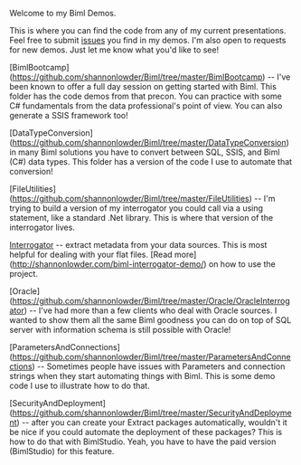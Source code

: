 Welcome to my Biml Demos.

This is where you can find the code from any of my current presentations. Feel free to submit [issues](https://github.com/shannonlowder/Biml/issues) you find in my demos.  I'm also open to requests for new demos.  Just let me know what you'd like to see!

[BimlBootcamp] (https://github.com/shannonlowder/Biml/tree/master/BimlBootcamp) -- I've been known to offer a full day session on getting started with Biml. This folder has the code demos from that precon.  You can practice with some C# fundamentals from the data professional's point of view.  You can also generate a SSIS framework too!

[DataTypeConversion] (https://github.com/shannonlowder/Biml/tree/master/DataTypeConversion) in many Biml solutions you have to convert between SQL, SSIS, and Biml (C#) data types. This folder has a version of the code I use to automate that conversion!

[FileUtilities] (https://github.com/shannonlowder/Biml/tree/master/FileUtilities) -- I'm trying to build a version of my interrogator you could call via a using statement, like a standard .Net library.  This is where that version of the interrogator lives.

[Interrogator](http://shannonlowder.com/biml-interrogator-demo/) -- extract metadata from your data sources. This is most helpful for dealing with your flat files.  [Read more] (http://shannonlowder.com/biml-interrogator-demo/) on how to use the project.

[Oracle] (https://github.com/shannonlowder/Biml/tree/master/Oracle/OracleInterrogator) -- I've had more than a few clients who deal with Oracle sources. I wanted to show them all the same Biml goodness you can do on top of SQL server with information schema is still possible with Oracle!

[ParametersAndConnections] (https://github.com/shannonlowder/Biml/tree/master/ParametersAndConnections) -- Sometimes people have issues with Parameters and connection strings when they start automating things with Biml. This is some demo code I use to illustrate how to do that.

[SecurityAndDeployment] (https://github.com/shannonlowder/Biml/tree/master/SecurityAndDeployment) -- 
after you can create your Extract packages automatically, wouldn't it be nice if you could automate the deployment of these packages?  This is how to do that with BimlStudio.  Yeah, you have to have the paid version (BimlStudio) for this feature.



